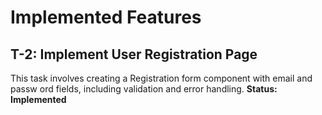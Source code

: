 # Implemented Features
## T-2: Implement User Registration Page
This task involves creating a Registration form component with email and passw
ord fields, including validation and error handling.
**Status: Implemented**

